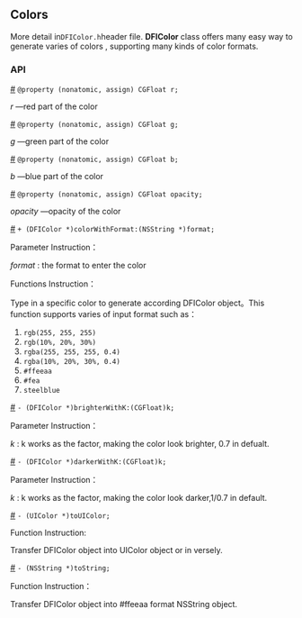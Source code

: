 ## Colors

More detail in`DFIColor.h`header file. **DFIColor** class offers many easy way to generate varies of colors , supporting many kinds of color formats.

### API

[#]() `@property (nonatomic, assign) CGFloat r;`

*r* —red part of the color 

[#]() `@property (nonatomic, assign) CGFloat g;`

*g* —green part of the color 

[#]() `@property (nonatomic, assign) CGFloat b;`

*b* —blue part of the color 

[#]() `@property (nonatomic, assign) CGFloat opacity;`

*opacity* —opacity of the color

[#]() `+ (DFIColor *)colorWithFormat:(NSString *)format;`

Parameter Instruction：

*format* : the format to enter the color

Functions Instruction：

Type in a specific color to generate according DFIColor object。This function supports varies of input format such as：

1. `rgb(255, 255, 255)`
2. `rgb(10%, 20%, 30%)`
3. `rgba(255, 255, 255, 0.4)`
4. `rgba(10%, 20%, 30%, 0.4)`
5. `#ffeeaa`
6. `#fea`
7. `steelblue`

[#]() `- (DFIColor *)brighterWithK:(CGFloat)k;`

Parameter Instruction：

*k* : k works as the factor, making the color look brighter, 0.7 in defualt.

[#]() `- (DFIColor *)darkerWithK:(CGFloat)k;`

Parameter Instruction：

*k* : k works as the factor, making the color look darker,1/0.7 in default.

[#]() `- (UIColor *)toUIColor;`

Function Instruction:

Transfer DFIColor object into UIColor object or in versely.

[#]() `- (NSString *)toString;`

Function Instruction：

Transfer DFIColor object into #ffeeaa format NSString object.
